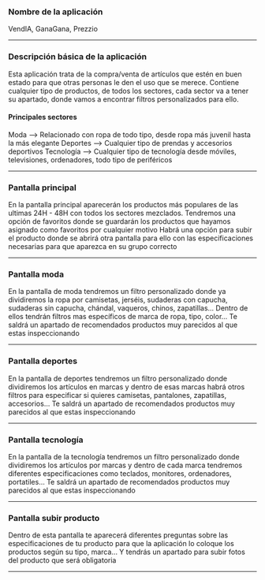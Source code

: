 ### Nombre de la aplicación
VendIA, GanaGana, Prezzio

------------------
### Descripción básica de la aplicación 
Esta aplicación trata de la compra/venta de artículos que estén en buen estado para que otras personas le den el uso que se merece. 
Contiene cualquier tipo de productos, de todos los sectores, cada sector va a tener su apartado, donde vamos a encontrar filtros personalizados para ello.

#### Principales sectores
Moda --> Relacionado con ropa de todo tipo, desde ropa más juvenil hasta la más elegante
Deportes --> Cualquier tipo de prendas y accesorios deportivos
Tecnología --> Cualquier tipo de tecnología desde móviles, televisiones, ordenadores, todo tipo de periféricos

----------
### Pantalla principal
En la pantalla principal aparecerán los productos más populares de las ultimas 24H - 48H con todos los sectores mezclados. 
Tendremos una opción de favoritos donde se guardarán los productos que hayamos asignado como favoritos por cualquier motivo
Habrá una opción para subir el producto donde se abrirá otra pantalla para ello con las especificaciones necesarias para que aparezca en su grupo correcto

------------
### Pantalla moda
En la pantalla de moda tendremos un filtro personalizado donde ya dividiremos la ropa por camisetas, jerséis, sudaderas con capucha, sudaderas sin capucha, chándal, vaqueros, chinos, zapatillas... 
Dentro de ellos tendrán filtros mas específicos de marca de ropa, tipo, color... 
Te saldrá un apartado de recomendados productos muy parecidos al que estas inspeccionando

------------------
### Pantalla deportes
En la pantalla de deportes tendremos un filtro personalizado donde dividiremos los artículos en marcas y dentro de esas marcas habrá otros filtros para especificar si quieres camisetas, pantalones, zapatillas, accesorios...
Te saldrá un apartado de recomendados productos muy parecidos al que estas inspeccionando

--------
### Pantalla tecnología
En la pantalla de la tecnología tendremos un filtro personalizado donde dividiremos los artículos por marcas y dentro de cada marca tendremos diferentes especificaciones como teclados, monitores, ordenadores, portatiles... 
Te saldrá un apartado de recomendados productos muy parecidos al que estas inspeccionando

----
### Pantalla subir producto
Dentro de esta pantalla te aparecerá diferentes preguntas sobre las especificaciones de tu producto para que la aplicación lo coloque los productos según su tipo, marca...
Y tendrás un apartado para subir fotos del producto que será obligatoria 

--------
